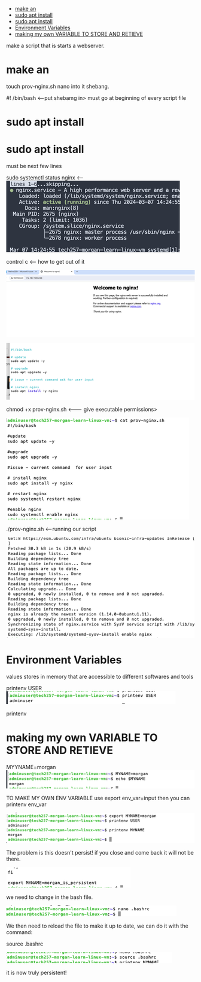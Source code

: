 



- [make an](#make-an)
- [sudo apt install](#sudo-apt-install)
- [sudo apt install](#sudo-apt-install-1)
- [Environment Variables](#environment-variables)
- [making my own VARIABLE TO STORE AND RETIEVE](#making-my-own-variable-to-store-and-retieve)




make a script that is starts a webserver.
# make an
touch prov-nginx.sh
nano into it
shebang.

#! /bin/bash <--put shebamg in> must go at beginning of every script file
# sudo apt install
# sudo apt install
must be next few lines


sudo systemctl  status nginx <-- 
![image](../images/ngixrunterminal.png)

control c <-- how to get out of it

![image](../images/Nginx_running.png)

![image](../images/newscript.png)

chmod +x prov-nginx.sh <--- give executable permissions>

![image](../images/scriptcontents.png)

./prov-nginx.sh <--running our script

![image](../images/scripthasrun.png)


# Environment Variables

values stores in memory that are accessible to different softwares and tools 

printenv USER
![image](../images/env_var.png)

printenv
# making my own VARIABLE TO STORE AND RETIEVE
MYYNAME=morgan
![image](../images/store_retrieve_variable.png)


TO MAKE MY OWN ENV VARIABLE
use 
export env_var=input
then you can 
printenv env_var

![image](../images/ENVIRONMENT_VARIABLE.png)

The problem is this doesn't persist! if you close and come back it will not be there.

![image](../images/persistentdata.png)

we need to change in the bash file.

![image](../images/nano.png)

We then need to reload the file to make it up to date, we can do it with the command:

source .bashrc

![image](../images/source.png)

it is now truly persistent!